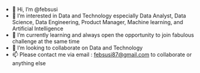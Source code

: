 - 👋 Hi, I’m @febsusi
- 👀 I’m interested in Data and Technology especially Data Analyst, Data Science, Data Engineering, Product Manager, Machine learning, and Artificial Intelligence
- 🌱 I’m currently learning and always open the opportunity to join fabulous challenge at the same time
- 💞️ I’m looking to collaborate on Data and Technology
- 📫 Please contact me via email : febsusi87@gmail.com to collaborate or anything else

<!---
febsusi/febsusi is a ✨ special ✨ repository because its `README.md` (this file) appears on your GitHub profile.
You can click the Preview link to take a look at your changes.
--->
